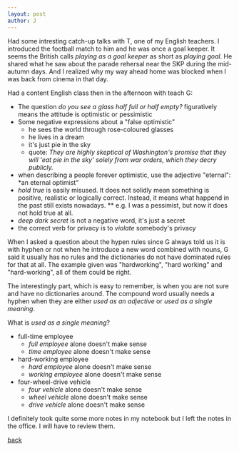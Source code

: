 ```yaml
---
layout: post
author: J
---
```


Had some intresting catch-up talks with T, one of my English teachers. I
introduced the football match to him and he was once a goal keeper. It
seems the British calls *playing as a goal keeper* as short as *playing
goal*. He shared what he saw about the parade rehersal near the SKP during
the mid-autumn days. And I realized why my way ahead home was blocked when
I was back from cinema in that day.

Had a content English class then in the afternoon with teach G:

* The question *do you see a glass half full or half empty?* figuratively means the attitude is optimistic or pessimistic
* Some negative expressions about a "false optimistic"
  * he sees the world through rose-coloured glasses
  * he lives in a dream
  * it's just pie in the sky
  * quote: *They are highly skeptical of Washington's promise that they will 'eat pie in the sky' solely from war orders, which they decry publicly.*
* when describing a people forever optimistic, use the adjective "eternal": *an eternal optimist"
* *hold true* is easily misused. It does not solidly mean something is
   positive, realistic or logically correct. Instead, it means what happend in
   the past still exists nowadays.  ** e.g. I was a pessimist, but now it does
   not hold true at all.
* *deep dark secret* is not a negative word, it's just a secret
* the correct verb for privacy is to *violate* somebody's privacy

When I asked a question about the hypen rules since G always told us it is
with hyphen or not when he introduce a new word combined with nouns, G said
it usually has no rules and the dictionaries do not have dominated rules
for that at all. The example given was "hardworking", "hard working" and
"hard-working", all of them could be right.

The interestingly part, which is easy to remember, is when you are not sure
and have no dictionaries around. The compound word usually needs a hyphen
when they are either *used as an adjective* or *used as a single meaning*.

What is *used as a single meaning*?

* full-time employee
  * *full employee* alone doesn't make sense
  * *time employee* alone doesn't make sense
* hard-working employee
  * *hard employee* alone doesn't make sense
  * *working employee* alone doesn't make sense
* four-wheel-drive vehicle
  * *four vehicle* alone doesn't make sense
  * *wheel vehicle* alone doesn't make sense
  * *drive vehicle* alone doesn't make sense

I definitely took quite some more notes in my notebook but I left the notes
in the office. I will have to review them.

[back](https://yifanjiang.github.io/)
